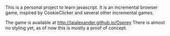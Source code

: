 This is a personal project to learn javascript. It is an incremental browser game, inspired by CookieClicker and several other incremental games.

The game is available at http://laialexander.github.io/Osprey
There is almost no styling yet, as of now this is mostly a proof of concept.